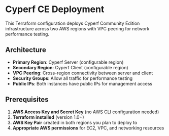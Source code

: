 # Cyperf CE Deployment

This Terraform configuration deploys Cyperf Community Edition infrastructure across two AWS regions with VPC peering for network performance testing.

## Architecture

- **Primary Region**: Cyperf Server (configurable region)
- **Secondary Region**: Cyperf Client (configurable region)
- **VPC Peering**: Cross-region connectivity between server and client
- **Security Groups**: Allow all traffic for performance testing
- **Public IPs**: Both instances have public IPs for management access

## Prerequisites

1. **AWS Access Key and Secret Key** (no AWS CLI configuration needed)
2. **Terraform installed** (version 1.0+)
3. **AWS Key Pair** created in both regions you plan to deploy to
4. **Appropriate AWS permissions** for EC2, VPC, and networking resources

